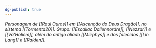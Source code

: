 ```yaml
---
dg-publish: true
---
```

*Personagem de [[Raul Ouros]] em [[Ascenção do Deus Dragão]], no sistema [[Tormenta20]].*
*Grupo: [[Escallac Dallennordre]], [[Nezzar]] e [[Va'Holiem]], além do antigo aliado [[Miirphys]] e dos falecidos [[Lin Lang]] e [[Raiden]].*
